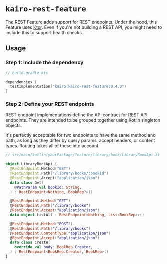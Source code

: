 # `kairo-rest-feature`

The REST Feature adds support for REST endpoints.
Under the hood, this Feature uses [Ktor](https://ktor.io/).
Even if you're not building a REST API, you might need to include this to support health checks.

## Usage

### Step 1: Include the dependency

```kotlin
// build.gradle.kts

dependencies {
  testImplementation("kairo:kairo-rest-feature:0.4.0")
}
```

### Step 2: Define your REST endpoints

REST endpoint implementations define the API contract for REST API endpoints.
They are intended to be grouped together using Kotlin singleton objects.

It's perfectly acceptable for two endpoints to have the same method and path,
as long as they differ by query params, accept headers, or content types.
Routing takes all of these into account.

```kotlin
// src/main/kotlin/yourPackage/feature/library/book/LibraryBookApi.kt

object LibraryBookApi {
  @RestEndpoint.Method("GET")
  @RestEndpoint.Path("/library/books/:bookId")
  @RestEndpoint.Accept("application/json")
  data class Get(
    @PathParam val bookId: String,
  ) : RestEndpoint<Nothing, BookRep?>()

  @RestEndpoint.Method("GET")
  @RestEndpoint.Path("/library/books")
  @RestEndpoint.Accept("application/json")
  data object ListAll : RestEndpoint<Nothing, List<BookRep>>()

  @RestEndpoint.Method("POST")
  @RestEndpoint.Path("/library/books")
  @RestEndpoint.ContentType("application/json")
  @RestEndpoint.Accept("application/json")
  data class Create(
    override val body: BookRep.Creator,
  ) : RestEndpoint<BookRep.Creator, BookRep>()
}
```
